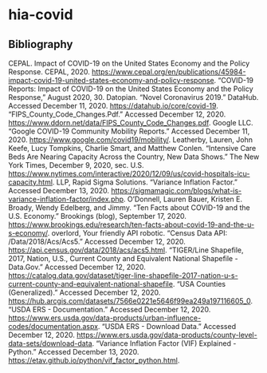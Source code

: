 # hia-covid

## Bibliography
CEPAL. Impact of COVID-19 on the United States Economy and the Policy Response. CEPAL, 2020. https://www.cepal.org/en/publications/45984-impact-covid-19-united-states-economy-and-policy-response.
“COVID-19 Reports: Impact of COVID-19 on the United States Economy and the Policy Response,” August 2020, 30.
Datopian. “Novel Coronavirus 2019.” DataHub. Accessed December 11, 2020. https://datahub.io/core/covid-19.
“FIPS_County_Code_Changes.Pdf.” Accessed December 12, 2020. https://www.ddorn.net/data/FIPS_County_Code_Changes.pdf.
Google LLC. “Google COVID-19 Community Mobility Reports.” Accessed December 11, 2020. https://www.google.com/covid19/mobility/.
Leatherby, Lauren, John Keefe, Lucy Tompkins, Charlie Smart, and Matthew Conlen. “Intensive Care Beds Are Nearing Capacity Across the Country, New Data Shows.” The New York Times, December 9, 2020, sec. U.S. https://www.nytimes.com/interactive/2020/12/09/us/covid-hospitals-icu-capacity.html.
LLP, Rapid Sigma Solutions. “Variance Inflation Factor.” Accessed December 13, 2020. https://sigmamagic.com/blogs/what-is-variance-inflation-factor/index.php.
O’Donnell, Lauren Bauer, Kristen E. Broady, Wendy Edelberg, and Jimmy. “Ten Facts about COVID-19 and the U.S. Economy.” Brookings (blog), September 17, 2020. https://www.brookings.edu/research/ten-facts-about-covid-19-and-the-u-s-economy/.
overlord, Your friendly API robotic. “Census Data API: /Data/2018/Acs/Acs5.” Accessed December 12, 2020. https://api.census.gov/data/2018/acs/acs5.html.
“TIGER/Line Shapefile, 2017, Nation, U.S., Current County and Equivalent National Shapefile - Data.Gov.” Accessed December 12, 2020. https://catalog.data.gov/dataset/tiger-line-shapefile-2017-nation-u-s-current-county-and-equivalent-national-shapefile.
“USA Counties (Generalized).” Accessed December 12, 2020. https://hub.arcgis.com/datasets/7566e0221e5646f99ea249a197116605_0.
“USDA ERS - Documentation.” Accessed December 12, 2020. https://www.ers.usda.gov/data-products/urban-influence-codes/documentation.aspx.
“USDA ERS - Download Data.” Accessed December 12, 2020. https://www.ers.usda.gov/data-products/county-level-data-sets/download-data.
“Variance Inflation Factor (VIF) Explained - Python.” Accessed December 13, 2020. https://etav.github.io/python/vif_factor_python.html.
